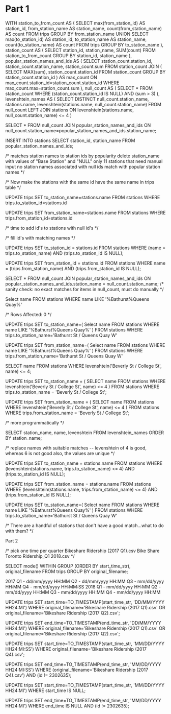 # Part 1


WITH station_to_from_count AS (
  SELECT
    max(from_station_id) AS station_id,
    from_station_name AS station_name,
    count(from_station_name) AS count
  FROM trips
  GROUP BY from_station_name
  UNION
  SELECT
    max(to_station_id) AS station_id,
    to_station_name AS station_name,
    count(to_station_name) AS count
  FROM trips
  GROUP BY to_station_name
), station_count AS (
  SELECT
    station_id,
    station_name,
    SUM(count)
  FROM station_to_from_count
  GROUP BY station_id, station_name
), popular_station_names_and_ids AS (
  SELECT
    station_count.station_id,
    station_count.station_name,
    station_count.sum
  FROM station_count
  JOIN
  (
    SELECT
      MAX(sum),
      station_count.station_id
    FROM station_count
    GROUP BY station_count.station_id
  ) AS max_count
  ON max_count.station_id=station_count.station_id
  WHERE max_count.max=station_count.sum
), null_count AS (
  SELECT *
  FROM station_count
  WHERE (station_count.station_id IS NULL) AND (sum > 3)
), levenshtein_names AS (
  SELECT DISTINCT null_count.station_name, stations.name, levenshtein(stations.name, null_count.station_name)
  FROM null_count
  LEFT JOIN stations
  ON levenshtein(stations.name, null_count.station_name) <= 4
)

SELECT *
FROM null_count
JOIN popular_station_names_and_ids
ON null_count.station_name=popular_station_names_and_ids.station_name;

INSERT INTO stations
SELECT station_id, station_name
FROM popular_station_names_and_ids;

/*
  matches station names to station ids by popularity
  delete station_name with values of "Base Station" and "NULL"
  only 11 stations that need manual input
  no station names associated with null ids match with popular station names
*/

/*
  Now make the stations with the same id have the same name in trips table
*/

UPDATE trips
SET to_station_name=stations.name
FROM stations
WHERE trips.to_station_id=stations.id

UPDATE trips
SET from_station_name=stations.name
FROM stations
WHERE trips.from_station_id=stations.id

/*
  time to add id's to stations with null id's
*/

/*
  fill id's with matching names
*/

UPDATE trips
SET to_station_id = stations.id
FROM stations
WHERE (name = trips.to_station_name) AND (trips.to_station_id IS NULL);

UPDATE trips
SET from_station_id = stations.id
FROM stations
WHERE name = (trips.from_station_name) AND (trips.from_station_id IS NULL);

SELECT *
FROM null_count
JOIN popular_station_names_and_ids
ON popular_station_names_and_ids.station_name = null_count.station_name;
/*
  sanity check: no exact matches for items in null_count, must do manually
*/

Select name
FROM stations
WHERE name LIKE '%Bathurst%Queens Quay%'

/*
  Rows Affected: 0
*/

UPDATE trips
SET to_station_name=(
  Select name
  FROM stations
  WHERE name LIKE '%Bathurst%Queens Quay%'
)
FROM stations
WHERE trips.to_station_name='Bathurst St / Queens Quay W'

UPDATE trips
SET from_station_name=(
  Select name
  FROM stations
  WHERE name LIKE '%Bathurst%Queens Quay%'
)
FROM stations
WHERE trips.from_station_name='Bathurst St / Queens Quay W'

SELECT name
FROM stations
WHERE levenshtein('Beverly St / College St', name) <= 4;

UPDATE trips
SET to_station_name = (
  SELECT name
  FROM stations
  WHERE levenshtein('Beverly St / College St', name) <= 4
)
FROM stations
WHERE trips.to_station_name = 'Beverly St / College St';

UPDATE trips
SET from_station_name = (
  SELECT name
  FROM stations
  WHERE levenshtein('Beverly St / College St', name) <= 4
)
FROM stations
WHERE trips.from_station_name = 'Beverly St / College St';

/*
  more programmatically
*/

SELECT
  station_name,
  name,
  levenshtein
FROM
  levenshtein_names
ORDER BY
 station_name;

/*
  replace names with suitable matches -- levenshtein of 4 is good, whereas 6 is not good
  also, the values are unique
*/

UPDATE trips
SET to_station_name = stations.name
FROM stations
WHERE (levenshtein(stations.name, trips.to_station_name) <= 4) AND (trips.to_station_id IS NULL);

UPDATE trips
SET from_station_name = stations.name
FROM stations
WHERE (levenshtein(stations.name, trips.from_station_name) <= 4) AND (trips.from_station_id IS NULL);

UPDATE trips
SET to_station_name=(
  Select name
  FROM stations
  WHERE name LIKE '%Bathurst%Queens Quay%'
)
FROM stations
WHERE trips.to_station_name='Bathurst St / Queens Quay W'

/*
  There are a handful of stations that don't have a good match...what to do with them?
*/

Part 2


/*
  pick one time per quarter
  Bikeshare Ridership (2017 Q1).csv
  Bike Share Toronto Ridership_Q1 2018.csv
*/

SELECT
 mode() WITHIN GROUP (ORDER BY start_time_str),
 original_filename
FROM trips
GROUP BY original_filename;

2017
Q1 - dd/mm/yyyy HH:MM
Q2 - dd/mm/yyyy HH:MM
Q3 - mm/dd/yyyy HH:MM
Q4 - mm/dd/yyyy HH:MM:SS
2018
Q1 - mm/dd/yyyy HH:MM
Q2 - mm/dd/yyyy HH:MM
Q3 - mm/dd/yyyy HH:MM
Q4 - mm/dd/yyyy HH:MM

UPDATE trips
SET start_time=TO_TIMESTAMP(start_time_str, 'DD/MM/YYYY HH24:MI')
WHERE original_filename='Bikeshare Ridership (2017 Q1).csv' OR original_filename='Bikeshare Ridership (2017 Q2).csv';

UPDATE trips
SET end_time=TO_TIMESTAMP(end_time_str, 'DD/MM/YYYY HH24:MI')
WHERE original_filename='Bikeshare Ridership (2017 Q1).csv' OR original_filename='Bikeshare Ridership (2017 Q2).csv';

UPDATE trips
SET start_time=TO_TIMESTAMP(start_time_str, 'MM/DD/YYYY HH24:MI:SS')
WHERE original_filename='Bikeshare Ridership (2017 Q4).csv';

UPDATE trips
SET end_time=TO_TIMESTAMP(end_time_str, 'MM/DD/YYYY HH24:MI:SS')
WHERE (original_filename='Bikeshare Ridership (2017 Q4).csv') AND (id != 2302635);

UPDATE trips
SET start_time=TO_TIMESTAMP(start_time_str, 'MM/DD/YYYY HH24:MI')
WHERE start_time IS NULL;

UPDATE trips
SET end_time=TO_TIMESTAMP(end_time_str, 'MM/DD/YYYY HH24:MI')
WHERE end_time IS NULL AND (id != 2302635);

